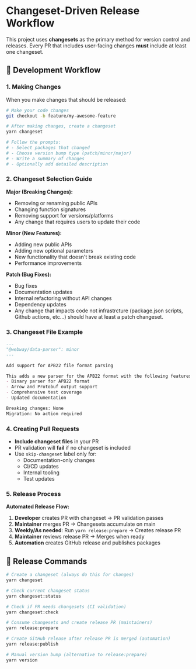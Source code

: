 # Changeset-Driven Release Workflow

This project uses **changesets** as the primary method for version control and releases. Every PR that includes user-facing changes **must** include at least one changeset.

## 🔄 Development Workflow

### 1. Making Changes
When you make changes that should be released:

```bash
# Make your code changes
git checkout -b feature/my-awesome-feature

# After making changes, create a changeset
yarn changeset

# Follow the prompts:
# - Select packages that changed
# - Choose version bump type (patch/minor/major)  
# - Write a summary of changes
# - Optionally add detailed description
```

### 2. Changeset Selection Guide

**Major (Breaking Changes):**
- Removing or renaming public APIs
- Changing function signatures
- Removing support for versions/platforms
- Any change that requires users to update their code

**Minor (New Features):**
- Adding new public APIs
- Adding new optional parameters
- New functionality that doesn't break existing code
- Performance improvements

**Patch (Bug Fixes):**
- Bug fixes
- Documentation updates
- Internal refactoring without API changes
- Dependency updates
- Any change that impacts code not infrastrcture (package.json scripts, Github actions, etc...) should have at least a patch changeset.

### 3. Changeset File Example

```markdown
---
"@webway/data-parser": minor
---

Add support for APB22 file format parsing

This adds a new parser for the APB22 format with the following features:
- Binary parser for APB22 format
- Arrow and Protobuf output support  
- Comprehensive test coverage
- Updated documentation

Breaking changes: None
Migration: No action required
```

### 4. Creating Pull Requests

- **Include changeset files** in your PR
- PR validation will **fail** if no changeset is included
- Use `skip-changeset` label only for:
  - Documentation-only changes
  - CI/CD updates
  - Internal tooling
  - Test updates

### 5. Release Process

**Automated Release Flow:**

1. **Developer** creates PR with changeset → PR validation passes
2. **Maintainer** merges PR → Changesets accumulate on main
3. **Weekly/As needed**: Run `yarn release:prepare` → Creates release PR
4. **Maintainer** reviews release PR → Merges when ready
5. **Automation** creates GitHub release and publishes packages

## 🚀 Release Commands

```bash
# Create a changeset (always do this for changes)
yarn changeset

# Check current changeset status
yarn changeset:status

# Check if PR needs changesets (CI validation)
yarn changeset:check

# Consume changesets and create release PR (maintainers)
yarn release:prepare

# Create GitHub release after release PR is merged (automation)
yarn release:publish

# Manual version bump (alternative to release:prepare)
yarn version
```
